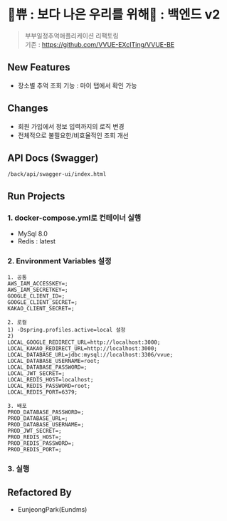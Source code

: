 # 🤍쀼 : 보다 나은 우리를 위해🤍 : 백엔드 v2 
> 부부일정추억애플리케이션 리팩토링   
> 기존 : https://github.com/VVUE-EXcITing/VVUE-BE

## New Features

- 장소별 추억 조회 기능 : 마이 탭에서 확인 가능 

## Changes

- 회원 가입에서 정보 입력까지의 로직 변경
- 전체적으로 불필요한/비효율적인 조회 개선 


## API Docs (Swagger)
`/back/api/swagger-ui/index.html`

## Run Projects
### 1. docker-compose.yml로 컨테이너 실행 
- MySql 8.0
- Redis : latest

### 2. Environment Variables 설정
```
1. 공통  
AWS_IAM_ACCESSKEY=;  
AWS_IAM_SECRETKEY=;  
GOOGLE_CLIENT_ID=;  
GOOGLE_CLIENT_SECRET=;  
KAKAO_CLIENT_SECRET=;  

2. 로컬  
1) -Dspring.profiles.active=local 설정  
2)   
LOCAL_GOOGLE_REDIRECT_URL=http://localhost:3000;  
LOCAL_KAKAO_REDIRECT_URL=http://localhost:3000;  
LOCAL_DATABASE_URL=jdbc:mysql://localhost:3306/vvue;  
LOCAL_DATABASE_USERNAME=root;  
LOCAL_DATABASE_PASSWORD=;  
LOCAL_JWT_SECRET=;  
LOCAL_REDIS_HOST=localhost;  
LOCAL_REDIS_PASSWORD=root;  
LOCAL_REDIS_PORT=6379;  

3. 배포     
PROD_DATABASE_PASSWORD=;  
PROD_DATABASE_URL=;  
PROD_DATABASE_USERNAME=;  
PROD_JWT_SECRET=;  
PROD_REDIS_HOST=;  
PROD_REDIS_PASSWORD=;  
PROD_REDIS_PORT=;  
```
### 3. 실행  

## Refactored By
- EunjeongPark(Eundms)